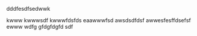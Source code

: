 dddfesdfsedwwk

kwww
kwwwsdf
kwwwfdsfds
eaawwwfsd
awsdsdfdsf
awwesfesffdsefsf
ewww
wdfg
gfdgfdgfd
sdf
